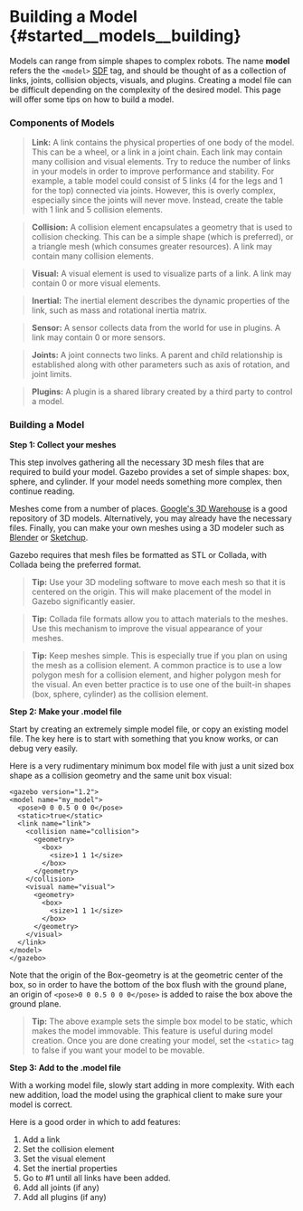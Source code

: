 Building a Model {#started__models__building}
======================

Models can range from simple shapes to complex robots. The name **model** refers
the the `<model>` [SDF](http://gazebosim.org/sdf) tag, and should
be thought of as a collection of links, joints, collision objects, visuals, and
plugins.  Creating a model file can be difficult depending on the complexity
of the desired model. This page will offer some tips on how to build a
model.

### Components of Models ###

> **Link:** A link contains the physical properties of one body of the model. This can be a wheel, or a link in a joint chain. Each link may contain many collision and visual elements. Try to reduce the number of links in your models in order to improve performance and stability. For example, a table model could consist of 5 links (4 for the legs and 1 for the top) connected via joints. However, this is overly complex, especially since the joints will never move. Instead, create the table with 1 link and 5 collision elements.

> **Collision:** A collision element encapsulates a geometry that is used to collision checking. This can be a simple shape (which is preferred), or a triangle mesh (which consumes greater resources). A link may contain many collision elements.

> **Visual:** A visual element is used to visualize parts of a link. A link may contain 0 or more visual elements.

> **Inertial:** The inertial element describes the dynamic properties of the link, such as mass and rotational inertia matrix.

> **Sensor:** A sensor collects data from the world for use in plugins. A link may contain 0 or more sensors.

> **Joints:** A joint connects two links. A parent and child relationship is established along with other parameters such as axis of rotation, and joint limits.

> **Plugins:** A plugin is a shared library created by a third party to control a model.
  
### Building a Model ###

**Step 1: Collect your meshes**
 
This step involves gathering all the necessary 3D mesh files that are required
to build your model. Gazebo provides a set of simple shapes: box, sphere, and
cylinder. If your model needs something more complex, then continue reading.

Meshes come from a number of places. [Google's 3D
Warehouse](http://sketchup.google.com/3dwarehouse) is a good repository of 3D
models. Alternatively, you may already have the necessary files. Finally, you
can make your own meshes using a 3D modeler such as
[Blender](http://blender.org) or [Sketchup](http://sketchup.google.com).

Gazebo requires that mesh files be formatted as STL or Collada, with Collada
being the preferred format. 

> **Tip:** Use your 3D modeling software to move each mesh so that it is centered on the origin. This will make placement of the model in Gazebo significantly easier.

> **Tip:** Collada file formats allow you to attach materials to the meshes.  Use this mechanism to improve the visual appearance of your meshes.

> **Tip:** Keep meshes simple. This is especially true if you plan on using the mesh as a collision element. A common practice is to use a low polygon mesh for a collision element, and higher polygon mesh for the visual. An even better practice is to use one of the built-in shapes (box, sphere, cylinder) as the collision element. 


**Step 2: Make your .model file**
 
Start by creating an extremely simple model file, or copy an existing model
file. The key here is to start with something that you know works, or can debug
very easily.
 
Here is a very rudimentary minimum box model file with just a unit sized box
shape as a collision geometry and the same unit box visual:

~~~~
<gazebo version="1.2">
<model name="my_model">
  <pose>0 0 0.5 0 0 0</pose>
  <static>true</static>
  <link name="link">
    <collision name="collision">
      <geometry>
        <box>
          <size>1 1 1</size>
        </box>
      </geometry>
    </collision>
    <visual name="visual">
      <geometry>
        <box>
          <size>1 1 1</size>
        </box>
      </geometry>
    </visual>
  </link>
</model>
</gazebo>
~~~~

Note that the origin of the Box-geometry is at the geometric center of the box,
so in order to have the bottom of the box flush with the ground plane, an
origin of `<pose>0 0 0.5 0 0 0</pose>` is added to raise the box above the
ground plane.

> **Tip:** The above example sets the simple box model to be static, which makes the model immovable. This feature is useful during model creation. Once you are done creating your model, set the `<static>` tag to false if you want your model to be movable.


**Step 3: Add to the .model file**

With a working model file, slowly start adding in more complexity. With each
new addition, load the model using the graphical client to make sure your model
is correct.

Here is a good order in which to add features:

 1.  Add a link
 2.  Set the collision element
 3.  Set the visual element
 4.  Set the inertial properties
 5.  Go to #1 until all links have been added.
 6.  Add all joints (if any)
 7.  Add all plugins (if any)
